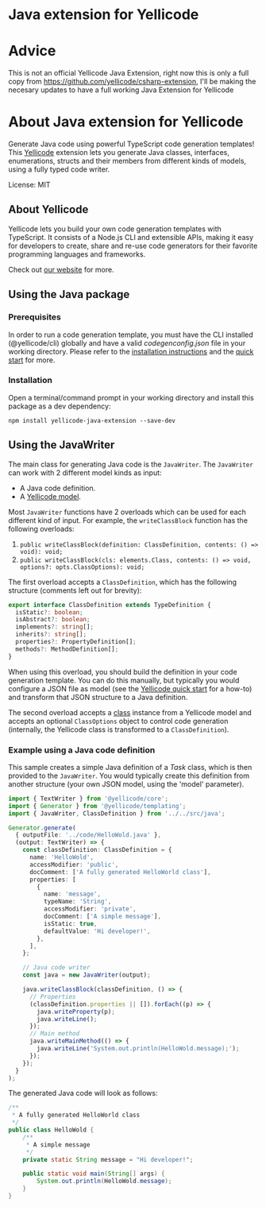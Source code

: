 # Java extension for Yellicode

# Advice

This is not an official Yellicode Java Extension, right now this is only a full copy from https://github.com/yellicode/csharp-extension, I'll be making the necesary updates to have a full working Java Extension for Yellicode


# About Java extension for Yellicode

Generate Java code using powerful TypeScript code generation templates! This [Yellicode](https://www.yellicode.com) extension lets you generate Java classes, interfaces, enumerations, structs and their members from different kinds of models, using a fully typed code writer.

License: MIT

## About Yellicode

Yellicode lets you build your own code generation templates with TypeScript. It consists of a Node.js CLI and extensible APIs, making it easy for developers to create, share and re-use code generators for their favorite programming languages and frameworks.

Check out [our website](https://www.yellicode.com) for more.

## Using the Java package

### Prerequisites

In order to run a code generation template, you must have the CLI installed (@yellicode/cli) globally and have a valid _codegenconfig.json_ file in your working directory. Please refer to the [installation instructions](https://www.yellicode.com/docs/installation) and the [quick start](https://www.yellicode.com/docs/quickstart) for more.

### Installation

Open a terminal/command prompt in your working directory and install this package as a dev dependency:

```
npm install yellicode-java-extension --save-dev
```

## Using the JavaWriter

The main class for generating Java code is the `JavaWriter`. The `JavaWriter` can work with 2 different model kinds as input:

- A Java code definition.
- A [Yellicode model](https://www.yellicode.com/docs/yellicode-models).

Most `JavaWriter` functions have 2 overloads which can be used for each different kind of input. For example, the `writeClassBlock` function has the
following overloads:

1. `public writeClassBlock(definition: ClassDefinition, contents: () => void): void;`
2. `public writeClassBlock(cls: elements.Class, contents: () => void, options?: opts.ClassOptions): void;`

The first overload accepts a `ClassDefinition`, which has the following structure (comments left out for brevity):

```ts
export interface ClassDefinition extends TypeDefinition {
  isStatic?: boolean;
  isAbstract?: boolean;
  implements?: string[];
  inherits?: string[];
  properties?: PropertyDefinition[];
  methods?: MethodDefinition[];
}
```

When using this overload, you should build the definition in your code generation template. You can do this manually, but typically you would
configure a JSON file as model (see the [Yellicode quick start](https://www.yellicode.com/docs/quickstart) for a how-to) and transform that JSON structure to a Java definition.

The second overload accepts a [class](https://www.yellicode.com/docs/api/model/class) instance from a Yellicode model and accepts an optional `ClassOptions`
object to control code generation (internally, the Yellicode class is transformed to a `ClassDefinition`).

### Example using a Java code definition

This sample creates a simple Java definition of a _Task_ class, which is then provided to the `JavaWriter`. You would typically create this definition from another
structure (your own JSON model, using the 'model' parameter).

```ts
import { TextWriter } from '@yellicode/core';
import { Generator } from '@yellicode/templating';
import { JavaWriter, ClassDefinition } from '../../src/java';

Generator.generate(
  { outputFile: '../code/HelloWold.java' },
  (output: TextWriter) => {
    const classDefinition: ClassDefinition = {
      name: 'HelloWold',
      accessModifier: 'public',
      docComment: ['A fully generated HelloWorld class'],
      properties: [
        {
          name: 'message',
          typeName: 'String',
          accessModifier: 'private',
          docComment: ['A simple message'],
          isStatic: true,
          defaultValue: 'Hi developer!',
        },
      ],
    };

    // Java code writer
    const java = new JavaWriter(output);

    java.writeClassBlock(classDefinition, () => {
      // Properties
      (classDefinition.properties || []).forEach((p) => {
        java.writeProperty(p);
        java.writeLine();
      });
      // Main method
      java.writeMainMethod(() => {
        java.writeLine('System.out.println(HelloWold.message);');
      });
    });
  }
);

```

The generated Java code will look as follows:

```java
/**
 * A fully generated HelloWorld class
 */
public class HelloWold {
	/**
	 * A simple message
	 */
	private static String message = "Hi developer!";

	public static void main(String[] args) {
		System.out.println(HelloWold.message);
	}
}
```
